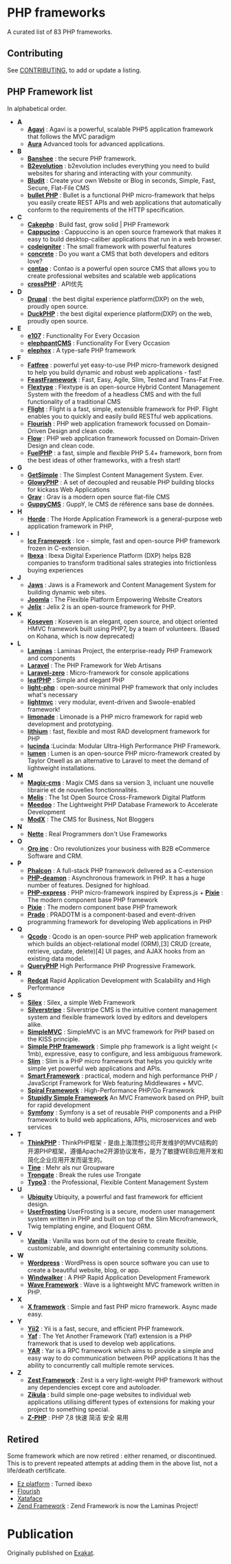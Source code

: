 # PHP frameworks

A curated list of 83 PHP frameworks.

## Contributing

See [CONTRIBUTING](https://github.com/exakat/php-frameworks/blob/master/CONTRIBUTING.md), to add or update a listing.

## PHP Framework list

In alphabetical order. 

+ **A**
	+ [**Agavi**](https://github.com/agavi/agavi) : Agavi is a powerful, scalable PHP5 application framework that follows the MVC paradigm
	+ [**Aura**](https://auraphp.com/) Advanced tools for advanced applications.
+ **B**
	+ [**Banshee**](https://www.banshee-php.org/) : the secure PHP framework.
	+ [**B2evolution**](https://b2evolution.net/) : b2evolution includes everything you need to build websites for sharing and interacting with your community.
	+ [**Bludit**](https://www.bludit.com/) : Create your own Website or Blog in seconds, Simple, Fast, Secure, Flat-File CMS
	+ [**bullet PHP**](http://bulletphp.com/) : Bullet is a functional PHP micro-framework that helps you easily create REST APIs and web applications that automatically conform to the requirements of the HTTP specification.
+ **C**
	+ [**Cakephp**](https://cakephp.org/) : Build fast, grow solid | PHP Framework
	+ [**Cappucino**](https://www.cappuccino.dev/) : Cappuccino is an open source framework that makes it easy to build desktop-caliber applications that run in a web browser. 
	+ [**codeigniter**](https://www.codeigniter.com/) : The small framework with powerful features
	+ [**concrete**](https://www.concretecms.org/) : Do you want a CMS that both developers and editors love?
	+ [**contao**](https://contao.org/en) : Contao is a powerful open source CMS that allows you to create professional websites and scalable web applications
	+ [**crossPHP**](https://www.crossphp.com/#home) : API优先
+ **D**
	+ [**Drupal**](https://www.drupal.org/) : the best digital experience platform(DXP) on the web, proudly open source.
	+ [**DuckPHP**](https://github.com/dvaknheo/duckphp.git) : the best digital experience platform(DXP) on the web, proudly open source.
+ **E**
	+ [**e107**](https://e107.org/) : Functionality For Every Occasion
	+ [**elephpantCMS**](https://github.com/jbroadway/elefant.git) : Functionality For Every Occasion
	+ [**elephox**](https://elephox.dev/) : A type-safe PHP framework
+ **F**
	+ [**Fatfree**](https://fatfreeframework.com/3.8/home) : powerful yet easy-to-use PHP micro-framework designed to help you build dynamic and robust web applications - fast!
	+ [**FeastFramework**](https://github.com/FeastFramework/framework) : Fast, Easy, Agile, Slim, Tested and Trans-Fat Free.
	+ [**Flextype**](https://github.com/flextype/flextype) : Flextype is an open-source Hybrid Content Management System with the freedom of a headless CMS and with the full functionality of a traditional CMS
	+ [**Flight**](https://flightphp.com/) : Flight is a fast, simple, extensible framework for PHP. Flight enables you to quickly and easily build RESTful web applications.
	+ [**Flourish**](https://flourishlib.com/) : PHP web application framework focussed on Domain-Driven Design and clean code.
	+ [**Flow**](https://flow.neos.io/) : PHP web application framework focussed on Domain-Driven Design and clean code.
	+ [**FuelPHP**](https://fuelphp.com/) : a fast, simple and flexible PHP 5.4+ framework, born from the best ideas of other frameworks, with a fresh start!
+ **G**
	+ [**GetSimple**](http://get-simple.info/) : The Simplest Content Management System. Ever.
	+ [**GlowyPHP**](https://awilum.github.io/glowyphp/) : A set of decoupled and reusable PHP building blocks for kickass Web Applications
	+ [**Grav**](https://www.horde.org/) : Grav is a modern open source flat-file CMS
	+ [**GuppyCMS**](https://www.freeguppy.org/) : GuppY, le CMS de référence sans base de données.
+ **H**
	+ [**Horde**](https://www.iceframework.org/) : The Horde Application Framework is a general-purpose web application framework in PHP,
+ **I**
	+ [**Ice Framework**](https://www.iceframework.org/) : Ice - simple, fast and open-source PHP framework frozen in C-extension.
	+ [**Ibexa**](https://www.ibexa.co/) : Ibexa Digital Experience Platform (DXP) helps B2B companies to transform traditional sales strategies into frictionless buying experiences
+ **J**
	+ [**Jaws**](http://jaws-project.com) : Jaws is a Framework and Content Management System for building dynamic web sites.
	+ [**Joomla**](https://www.joomla.org/) : The Flexible Platform Empowering Website Creators
	+ [**Jelix**](https://github.com/jelix/jelix) : Jelix 2 is an open-source framework for PHP. 
+ **K**
	+ [**Koseven**](https://github.com/koseven/koseven/) : Koseven is an elegant, open source, and object oriented HMVC framework built using PHP7, by a team of volunteers. (Based on Kohana, which is now deprecated)
+ **L**
	+ [**Laminas**](https://getlaminas.org/) : Laminas Project, the enterprise-ready PHP Framework and components
	+ [**Laravel**](https://laravel.com/) : The PHP Framework for Web Artisans
	+ [**Laravel-zero**](https://laravel-zero.com/) : Micro-framework for console applications
	+ [**leafPHP**](https://leafphp.dev/) : Simple and elegant PHP 
	+ [**light-php**](https://bakeiro.github.io/Light-PHP-documentation/) : open-source minimal PHP framework that only includes what's necessary
	+ [**lightmvc**](https://lightmvcframework.net/) : very modular, event-driven and Swoole-enabled framework!
	+ [**limonade**](https://limonade-php.github.io/) :  Limonade is a PHP micro framework for rapid web development and prototyping.
	+ [**lithium**](https://li3.me/) :  fast, flexible and most RAD development framework for PHP
	+ [**lucinda**](https://www.lucinda-framework.com/) :Lucinda: Modular Ultra-High Performance PHP Framework.
	+ [**lumen**](https://lumen.laravel.com/docs/9.x) : Lumen is an open-source PHP micro-framework created by Taylor Otwell as an alternative to Laravel to meet the demand of lightweight installations.
+ **M**
	+ [**Magix-cms**](https://github.com/magix-cms/magixcms-3) : Magix CMS dans sa version 3, incluant une nouvelle librairie et de nouvelles fonctionnalités.
	+ [**Melis**](https://www.melistechnology.com/) : The 1st Open Source Cross-Framework Digital Platform 
	+ [**Meedoo**](https://medoo.in/) : The Lightweight PHP Database Framework to Accelerate Development
	+ [**ModX**](https://modx.com/) : The CMS for Business, Not Bloggers
+ **N**
	+ [**Nette**](https://nette.org/en/) : Real Programmers don't Use Frameworks
+ **O**
	+ [**Oro inc**](https://oroinc.com/) : Oro revolutionizes your business with B2B eCommerce Software and CRM.
+ **P**
	+ [**Phalcon**](https://phalcon.io/en-us) : A full-stack PHP framework delivered as a C-extension
	+ [**PHP-deamon**](https://github.com/kakserpom/phpdaemon) : Asynchronous framework in PHP. It has a huge number of features. Designed for highload. 
	+ [**PHP-express**](https://github.com/riverside/php-express.git) : PHP micro-framework inspired by Express.js	+ [**Pixie**](https://phalcon.io/en-us) : The modern component base PHP framework
	+ [**Pixie**](https://phalcon.io/en-us) : The modern component base PHP framework
	+ [**Prado**](http://www.pradoframework.net/site/) : PRADOTM is a component-based and event-driven programming framework for developing Web applications in PHP
+ **Q**
	+ [**Qcodo**](https://github.com/qcodo/qcodo.git) : Qcodo is an open-source PHP web application framework which builds an object-relational model (ORM),[3] CRUD (create, retrieve, update, delete)[4] UI pages, and AJAX hooks from an existing data model.
	+ [**QueryPHP**](https://www.queryphp.com/) High Performance PHP Progressive Framework.
+ **R**
	+ [**Redcat**](https://github.com/redcatphp/redcatphp.git) Rapid Application Development with Scalability and High Performance
+ **S**
	+ [**Silex**](https://github.com/silexphp/Silex) : Silex, a simple Web Framework
	+ [**Silverstripe**](https://www.silverstripe.org/) : Silverstripe CMS is the intuitive content management system and flexible framework loved by editors and developers alike.
	+ [**SimpleMVC**](https://github.com/simplemvc/framework.git) : SimpleMVC is an MVC framework for PHP based on the KISS principle.
	+ [**Simple PHP framework**](https://github.com/johnsonfash/simple-php-framework.git) : Simple php framework is a light weight (< 1mb), expressive, easy to configure, and less ambiguous framework. 
	+ [**Slim**](https://www.slimframework.com/) : Slim is a PHP micro framework that helps you quickly write simple yet powerful web applications and APIs. 
	+ [**Smart Framework**](https://github.com/unix-world/Smart.Framework) : practical, modern and high performance PHP / JavaScript Framework for Web featuring Middlewares + MVC.
	+ [**Spiral Framework**](https://spiral.dev/) : High-Performance PHP/Go Framework
	+ [**Stupidly Simple Framework**](https://stupidlysimple.github.io/) An MVC Framework based on PHP, built for rapid development
	+ [**Symfony**](https://symfony.com/) : Symfony is a set of reusable PHP components and a PHP framework to build web applications, APIs, microservices and web services
+ **T**
	+ [**ThinkPHP**](https://www.thinkphp.cn/) : ThinkPHP框架 - 是由上海顶想公司开发维护的MVC结构的开源PHP框架，遵循Apache2开源协议发布，是为了敏捷WEB应用开发和简化企业应用开发而诞生的。
	+ [**Tine**](https://www.tine-groupware.de/) : Mehr als nur Groupware
	+ [**Trongate**](https://github.com/trongate/trongate-framework.git) : Break the rules use Trongate
	+ [**Typo3**](https://typo3.org/) : the Professional, Flexible Content Management System
+ **U**
	+ [**Ubiquity**](https://github.com/phpMv/ubiquity.git) Ubiquity, a powerful and fast framework for efficient design.
	+ [**UserFrosting**](https://github.com/userfrosting/UserFrosting.git) UserFrosting is a secure, modern user management system written in PHP and built on top of the Slim Microframework, Twig templating engine, and Eloquent ORM.
+ **V**
	+ [**Vanilla**](https://github.com/vanilla/vanilla) : Vanilla was born out of the desire to create flexible, customizable, and downright entertaining community solutions.
+ **W**
	+ [**Wordpress**](https://wordpress.org/) : WordPress is open source software you can use to create a beautiful website, blog, or app.
	+ [**Windwalker**](https://windwalker.io) : A PHP Rapid Application Development Framework
	+ [**Wave Framework**](https://github.com/wave-framework/wave.git) : Wave is a lightweight MVC framework written in PHP.
+ **X**
	+ [**X framework**](https://framework-x.org/) : Simple and fast PHP micro framework. Async made easy.
+ **Y**
	+ [**Yii2**](https://www.yiiframework.com/) : Yii is a fast, secure, and efficient PHP framework.
	+ [**Yaf**](https://www.php.net/manual/en/book.yaf.php) :  The Yet Another Framework (Yaf) extension is a PHP framework that is used to develop web applications. 
	+ [**YAR**](https://www.php.net/manual/en/book.yar.php) :  Yar is a RPC framework which aims to provide a simple and easy way to do communication between PHP applications It has the ability to concurrently call multiple remote services. 
+ **Z**
	+ [**Zest Framework**](https://github.com/zestframework/Zest) : Zest is a very light-weight PHP framework without any dependencies except core and autoloader.
	+ [**Zikula**](https://ziku.la/en/) : build simple one-page websites to individual web applications utilising different types of extensions for making your project to something special.
	+ [**Z-PHP**](http://www.z-php.com/) : PHP 7,8 快速 简洁 安全 易用

## Retired 

Some framework which are now retired : either renamed, or discontinued. This is to prevent repeated attempts at adding them in the above list, not a life/death certificate.

+ [Ez platform](https://ez.no) : Turned ibexo
+ [Flourish](https://flourishlib.com/)
+ [Xataface](http://xataface.com/)
+ [Zend Framework](https://framework.zend.com/) : Zend Framework is now the Laminas Project!

# Publication

Originally published on [Exakat](https://www.exakat.io/en/php-framework-list/).

